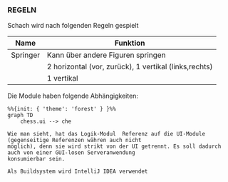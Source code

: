 ### REGELN

Schach wird nach folgenden Regeln gespielt

| Name        | Funktion                                                  |
|-------------|-----------------------------------------------------------|
| Springer    | Kann über andere Figuren springen                         |
|             | 2 horizontal (vor, zurück), 1 vertikal (links,rechts)     |
|             | 1 vertikal 
Die Module haben folgende Abhängigkeiten:

```mermaid
%%{init: { 'theme': 'forest' } }%%
graph TD
    chess.ui --> che

Wie man sieht, hat das Logik-Modul  Referenz auf die UI-Module (gegenseitige Referenzen währen auch nicht
möglich), denn sie wird strikt von der UI getrennt. Es soll dadurch auch von einer GUI-losen Serveranwendung
konsumierbar sein.

Als Buildsystem wird IntelliJ IDEA verwendet


